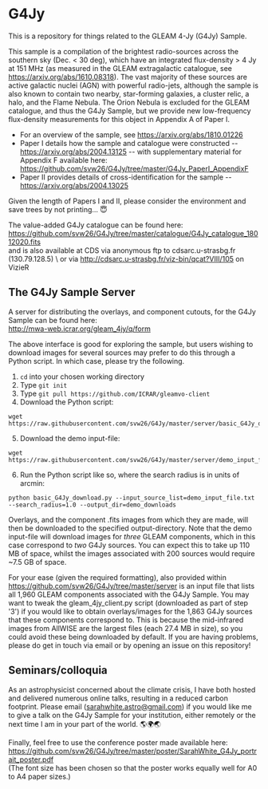 # G4Jy

This is a repository for things related to the GLEAM 4-Jy (G4Jy) Sample.

This sample is a compilation of the brightest radio-sources across the southern sky (Dec. < 30 deg), which have an integrated flux-density > 4 Jy at 151 MHz (as measured in the GLEAM extragalactic catalogue, see https://arxiv.org/abs/1610.08318). The vast majority of these sources are active galactic nuclei (AGN) with powerful radio-jets, although the sample is also known to contain two nearby, star-forming galaxies, a cluster relic, a halo, and the Flame Nebula. The Orion Nebula is excluded for the GLEAM catalogue, and thus the G4Jy Sample, but we provide new low-frequency flux-density measurements for this object in Appendix A of Paper I.

* For an overview of the sample, see https://arxiv.org/abs/1810.01226
* Paper I details how the sample and catalogue were constructed -- https://arxiv.org/abs/2004.13125 -- with supplementary material for Appendix F available here: https://github.com/svw26/G4Jy/tree/master/G4Jy_PaperI_AppendixF
* Paper II provides details of cross-identification for the sample -- https://arxiv.org/abs/2004.13025 

Given the length of Papers I and II, please consider the environment and save trees by not printing... :innocent:

The value-added G4Jy catalogue can be found here: \
https://github.com/svw26/G4Jy/tree/master/catalogue/G4Jy_catalogue_18012020.fits \
and is also available at CDS via anonymous ftp to cdsarc.u-strasbg.fr (130.79.128.5) \ 
or via http://cdsarc.u-strasbg.fr/viz-bin/qcat?VIII/105 on VizieR 


## The G4Jy Sample Server

A server for distributing the overlays, and component cutouts, for the G4Jy Sample can be found here: \
http://mwa-web.icrar.org/gleam_4jy/q/form

The above interface is good for exploring the sample, but users wishing to download images for several sources may prefer to do this through a Python script. In which case, please try the following.

1. ```cd``` into your chosen working directory
2. Type ```git init```
3. Type ```git pull https://github.com/ICRAR/gleamvo-client```
4. Download the Python script:
```
wget https://raw.githubusercontent.com/svw26/G4Jy/master/server/basic_G4Jy_download.py
```
5. Download the demo input-file: 
```
wget https://raw.githubusercontent.com/svw26/G4Jy/master/server/demo_input_file.txt
```
6. Run the Python script like so, where the search radius is in units of arcmin:
```
python basic_G4Jy_download.py --input_source_list=demo_input_file.txt --search_radius=1.0 --output_dir=demo_downloads
```

Overlays, and the component .fits images from which they are made, will then be downloaded to the specified output-directory. Note that the demo input-file will download images for *three* GLEAM components, which in this case correspond to *two* G4Jy sources. You can expect this to take up 110 MB of space, whilst the images associated with 200 sources would require ~7.5 GB of space. 

For your ease (given the required formatting), also provided within https://github.com/svw26/G4Jy/tree/master/server is an input file that lists all 1,960 GLEAM components associated with the G4Jy Sample. You may want to tweak the gleam_4jy_client.py script (downloaded as part of step '3') if you would like to obtain overlays/images for the 1,863 G4Jy sources that these components correspond to. This is because the mid-infrared images from AllWISE are the largest files (each 27.4 MB in size), so you could avoid these being downloaded by default. If you are having problems, please do get in touch via email or by opening an issue on this repository!


## Seminars/colloquia

As an astrophysicist concerned about the climate crisis, I have both hosted and delivered numerous online talks, resulting in a reduced carbon footprint. Please email (sarahwhite.astro@gmail.com) if you would like me to give a talk on the G4Jy Sample for your institution, either remotely or the next time I am in your part of the world. :earth_americas::earth_africa::earth_asia:

Finally, feel free to use the conference poster made available here: \
https://github.com/svw26/G4Jy/tree/master/poster/SarahWhite_G4Jy_portrait_poster.pdf \
(The font size has been chosen so that the poster works equally well for A0 to A4 paper sizes.)


 
 


 


  



